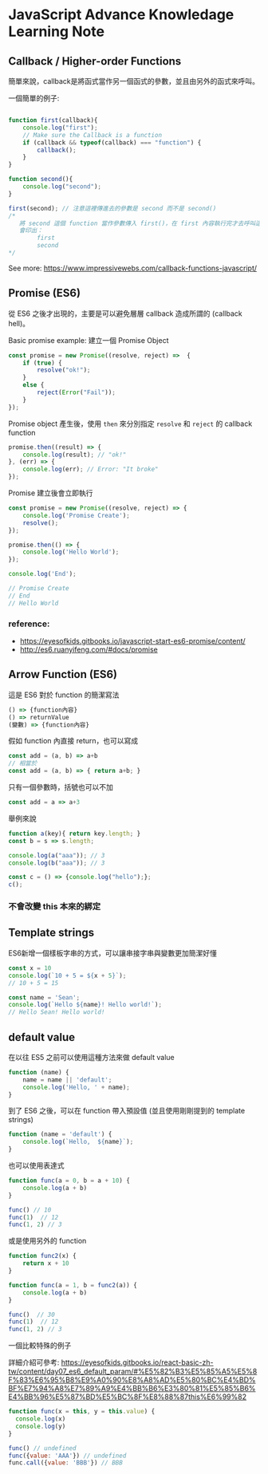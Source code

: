 # JavaScript Advance Knowledage Learning Note

## Callback / Higher-order Functions

簡單來說，callback是將函式當作另一個函式的參數，並且由另外的函式來呼叫。

一個簡單的例子:

```js

function first(callback){
    console.log("first");
    // Make sure the Callback is a function
    if (callback && typeof(callback) === "function") {
        callback();
    }
}

function second(){
    console.log("second");
}

first(second); // 注意這裡傳進去的參數是 second 而不是 second()
/*
   將 second 這個 function 當作參數傳入 first()，在 first 內容執行完才去呼叫這個 callback (second function)，達到做完事後呼叫的效果。
   會印出：
        first
        second
*/

```

See more: https://www.impressivewebs.com/callback-functions-javascript/


## Promise (ES6)

從 ES6 之後才出現的，主要是可以避免層層 callback 造成所謂的 (callback hell)。

Basic promise example: 建立一個 Promise Object

```js
const promise = new Promise((resolve, reject) =>  {
    if (true) {
        resolve("ok!");
    }
    else {
        reject(Error("Fail"));
    }
});
```

Promise object 產生後，使用 <code>then</code> 來分別指定 <code>resolve</code> 和 <code>reject</code> 的 callback function


```js
promise.then((result) => {
    console.log(result); // "ok!"
}, (err) => {
    console.log(err); // Error: "It broke"
});

```

Promise 建立後會立即執行

```js
const promise = new Promise((resolve, reject) => {
    console.log('Promise Create');
    resolve();
});

promise.then(() => {
    console.log('Hello World');
});

console.log('End');

// Promise Create
// End
// Hello World
```

### reference: 

* https://eyesofkids.gitbooks.io/javascript-start-es6-promise/content/
* http://es6.ruanyifeng.com/#docs/promise


## Arrow Function (ES6)

這是 ES6 對於 function 的簡潔寫法

```js
() => {function內容}
() => returnValue
(變數) => {function內容}
```

假如 function 內直接 return，也可以寫成

```js
const add = (a, b) => a+b
// 相當於
const add = (a, b) => { return a+b; }
```

只有一個參數時，括號也可以不加

```js
const add = a => a+3
```

舉例來說

```js
function a(key){ return key.length; }
const b = s => s.length;

console.log(a("aaa")); // 3
console.log(b("aaa")); // 3

const c = () => {console.log("hello");};
c();
```

### 不會改變 this 本來的綁定


## Template strings

ES6新增一個樣板字串的方式，可以讓串接字串與變數更加簡潔好懂

```js
const x = 10
console.log(`10 + 5 = ${x + 5}`);
// 10 + 5 = 15

const name = 'Sean';
console.log(`Hello ${name}! Hello world!`);
// Hello Sean! Hello world!
```

## default value

在以往 ES5 之前可以使用這種方法來做 default value

```js
function (name) {
    name = name || 'default';
    console.log('Hello, ' + name);
}
```

到了 ES6 之後，可以在 function 帶入預設值 (並且使用剛剛提到的 template strings)

```js
function (name = 'default') {
    console.log(`Hello,  ${name}`);
}
```

也可以使用表達式

```js
function func(a = 0, b = a + 10) {
    console.log(a + b)
}

func() // 10
func(1)  // 12
func(1, 2) // 3
```

或是使用另外的 function

```js
function func2(x) {
    return x + 10
}

function func(a = 1, b = func2(a)) {
    console.log(a + b)
}

func()  // 30
func(1)  // 12
func(1, 2) // 3
```

一個比較特殊的例子

詳細介紹可參考: https://eyesofkids.gitbooks.io/react-basic-zh-tw/content/day07_es6_default_param/#%E5%82%B3%E5%85%A5%E5%8F%83%E6%95%B8%E9%A0%90%E8%A8%AD%E5%80%BC%E4%BD%BF%E7%94%A8%E7%89%A9%E4%BB%B6%E3%80%81%E5%85%B6%E4%BB%96%E5%87%BD%E5%BC%8F%E8%88%87this%E6%99%82

```js
function func(x = this, y = this.value) {
  console.log(x)
  console.log(y)
}

func() // undefined
func({value: 'AAA'}) // undefined
func.call({value: 'BBB'}) // BBB
```

